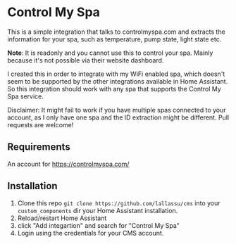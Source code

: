 # Control My Spa

This is a simple integration that talks to controlmyspa.com and extracts the information for your spa,
such as temperature, pump state, light state etc.

**Note**: It is readonly and you cannot use this to control your spa. Mainly because it's not possible via
their website dashboard.

I created this in order to integrate with my WiFi enabled spa, which doesn't seem to be supported by the 
other integrations available in Home Assistant. So this integration should work with any spa that supports
the Control My Spa service.

Disclaimer: It might fail to work if you have multiple spas connected to your account, as I only have one spa and the
ID extraction might be different. Pull requests are welcome!

## Requirements

An account for https://controlmyspa.com/

## Installation

1. Clone this repo `git clone https://github.com/lallassu/cms` into your `custom_components` dir your Home Assistant installation.
2. Reload/restart Home Assistant
3. click "Add integartion" and search for "Control My Spa"
4. Login using the credentials for your CMS account.



